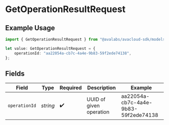 # GetOperationResultRequest

## Example Usage

```typescript
import { GetOperationResultRequest } from "@avalabs/avacloud-sdk/models/operations";

let value: GetOperationResultRequest = {
    operationId: "aa22054a-cb7c-4a4e-9b83-59f2ede74138",
};
```

## Fields

| Field                                | Type                                 | Required                             | Description                          | Example                              |
| ------------------------------------ | ------------------------------------ | ------------------------------------ | ------------------------------------ | ------------------------------------ |
| `operationId`                        | *string*                             | :heavy_check_mark:                   | UUID of given operation              | aa22054a-cb7c-4a4e-9b83-59f2ede74138 |